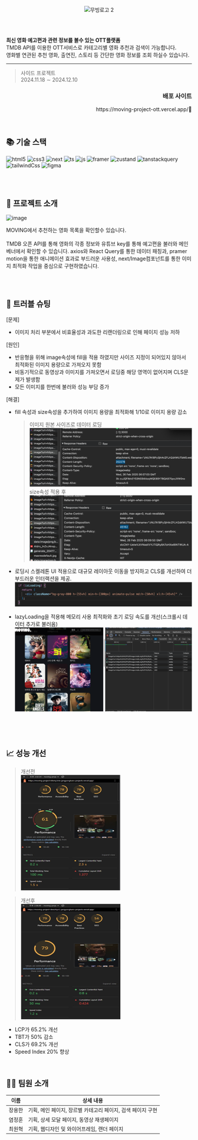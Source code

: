 <br><br>

<div align = center>

![무빙로고 2](https://github.com/user-attachments/assets/10da6499-5b47-4f89-8e50-dd46226fa759)

</div>

<br><br>

**최신 영화 예고편과 관련 정보를 볼수 있는 OTT플랫폼** <br>
TMDB API를 이용한 OTT서비스로 카테고리별 영화 추천과 검색이 가능합니다.
<br>
영화별 연관된 추천 영화, 출연진, 스토리 등 간단한 영화 정보를 조회 하실수 있습니다.

---

> <p>사이드 프로젝트 <br> 2024.11.18 ∼ 2024.12.10</p>

<div align="right">
<h3>배포 사이트</h3>
https://moving-project-ott.vercel.app/🔗
</div>

<br>
<br>

## 📚 기술 스택

<div>

![html5](https://img.shields.io/badge/html5-E34F26?style=for-the-badge&logo=html5&logoColor=black)
![css3](https://img.shields.io/badge/css3-1572B6?style=for-the-badge&logo=css3&logoColor=black)
![next](https://img.shields.io/badge/Next.js-ffffff?style=for-the-badge&logo=next.js&logoColor=black)
![ts](https://img.shields.io/badge/TypeScript-007ACC?style=for-the-badge&logo=typescript&logoColor=white)
![js](https://img.shields.io/badge/JavaScript-F7DF1E?style=for-the-badge&logo=javaScript&logoColor=black)
![framer](https://img.shields.io/badge/Framer-0055FF?style=for-the-badge&logo=framer&logoColor=white)
![zustand](https://img.shields.io/badge/zustand-20232A?style=for-the-badge&logo=zustand&logoColor=white)
![tanstackquery](https://img.shields.io/badge/tanstackquery-20232A?style=for-the-badge&logo=tanstackquery&logoColor=white)
![tailwindCss](https://img.shields.io/badge/Tailwind_CSS-38B2AC?style=for-the-badge&logo=tailwind-css&logoColor=white)
![figma](https://img.shields.io/badge/figma-F24E1E?style=for-the-badge&logo=figma&logoColor=black)

</div>

<br><br>

## 📌 프로젝트 소개

<img width="451" alt="image" src="https://github.com/user-attachments/assets/b5c7bee4-82fd-41a4-a525-b1f4e4069b10" />

<p>
MOVING에서 추천하는 영화 목록을 확인할수 있습니다.
<br>
<br>
TMDB 오픈 API를 통해 영화의 각종 정보와 유튜브 key를 통해 예고편을 불러와 메인 베너에서 확인할 수 있습니다.
axios와 React Query를 통한 데이터 패칭과, pramer motion을 통한 애니메이션 효과로 부드러운 사용성, next/Image컴포넌트를 통한 이미지 최적화 작업을 중심으로 구현하였습니다.
</P>

<br><br>

## 📌 트러블 슈팅

[문제]
<br>

- 이미지 처리 부분에서 비효율성과 과도한 리랜더링으로 인해 페이지 성능 저하

[원인]

- 반응형을 위해 image속성에 fill을 적용 하였지만 사이즈 지정이
  되어있지 않아서 최적화된 이미지 용량으로 가져오지 못함
- 비동기적으로 동영상과 이미지를 가져오면서 로딩중 해당 영역이
  없어지며 CLS문제가 발생함
- 모든 이미지를 한번에 불러와 성능 부담 증가

[해결]

- fill 속성과 size속성을 추가하여 이미지 용량을 최적화해 1/10로
  이미지 용량 감소

  > 이미지 원본 사이즈로 데이터 로딩
  > ![alt text](image-1.png)
  > size속성 적용 후
  > ![alt text](image-2.png)

- 로딩시 스켈레톤 UI 적용으로 대규모 레이아웃 이동을 방지하고
  CLS를 개선하여 더 부드러운 인터랙션을 제공.
  ![alt text](image-4.png)
- lazyLoading을 적용해 메모리 사용 최적화와 초기 로딩 속도를
  개선(스크롤시 데이터 추가로 불러옴)
  ![alt text](image-3.png)

<br><br><br>

## 📈 성능 개선

> 개선전 <br>![alt text](image-5.png)

> 개선후 <br> ![alt text](image-6.png)

- LCP가 65.2% 개선
- TBT가 50% 감소
- CLS가 69.2% 개선
- Speed Index 20% 향상

<br>

## 🙍‍♂️ 팀원 소개

| 이름   | 상세 내용                                                   |
| ------ | ----------------------------------------------------------- |
| 장용한 | 기획, 메인 페이지, 장르별 카테고리 페이지, 검색 페이지 구현 |
| 염정훈 | 기획, 상세 모달 페이지, 동영상 재생페이지                   |
| 최원혁 | 기획, 웹디자인 및 와이어프레임, 랜더 페이지                 |
